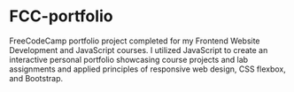 # FCC-portfolio

FreeCodeCamp portfolio project completed for my Frontend Website Development and JavaScript courses. I utilized JavaScript to create an interactive personal portfolio showcasing course projects and lab assignments and applied principles of responsive web design, CSS flexbox, and Bootstrap. 
